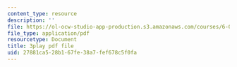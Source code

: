 ```yaml
---
content_type: resource
description: ''
file: https://ol-ocw-studio-app-production.s3.amazonaws.com/courses/6-042j-mathematics-for-computer-science-spring-2015/27881ca528b167fe38a7fef678c5f0fa_Q-6Cw8tYVeY.pdf
file_type: application/pdf
resourcetype: Document
title: 3play pdf file
uid: 27881ca5-28b1-67fe-38a7-fef678c5f0fa
---
```

